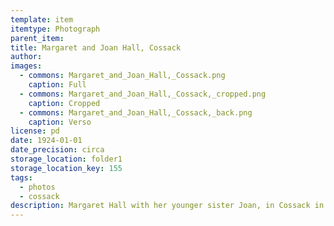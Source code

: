 ```yaml
---
template: item
itemtype: Photograph
parent_item: 
title: Margaret and Joan Hall, Cossack
author: 
images:
  - commons: Margaret_and_Joan_Hall,_Cossack.png
    caption: Full
  - commons: Margaret_and_Joan_Hall,_Cossack,_cropped.png
    caption: Cropped
  - commons: Margaret_and_Joan_Hall,_Cossack,_back.png
    caption: Verso
license: pd
date: 1924-01-01
date_precision: circa
storage_location: folder1
storage_location_key: 155
tags:
  - photos
  - cossack
description: Margaret Hall with her younger sister Joan, in Cossack in about 1924.
---
```

